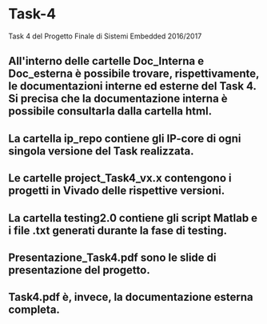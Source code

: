 # Task-4
Task 4 del Progetto Finale di Sistemi Embedded 2016/2017

## All'interno delle cartelle Doc_Interna e Doc_esterna è possibile trovare, rispettivamente, le documentazioni interne ed esterne del Task 4. Si precisa che la documentazione interna è possibile consultarla dalla cartella html.

## La cartella ip_repo contiene gli IP-core di ogni singola versione del Task realizzata.

## Le cartelle project_Task4_vx.x contengono i progetti in Vivado delle rispettive versioni.

## La cartella testing2.0 contiene gli script Matlab e i file .txt generati durante la fase di testing.

## Presentazione_Task4.pdf sono le slide di presentazione del progetto.

## Task4.pdf è, invece, la documentazione esterna completa.
